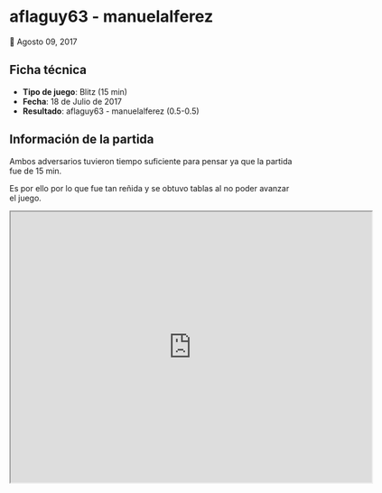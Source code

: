 # aflaguy63 - manuelalferez

📅 Agosto 09, 2017



## Ficha técnica

* **Tipo de juego**: Blitz (15 min)
* **Fecha**: 18 de Julio de 2017
* **Resultado**: aflaguy63 - manuelalferez (0.5-0.5)



## Información de la partida

Ambos adversarios tuvieron tiempo suficiente para pensar ya que la partida fue de 15 min.

Es por ello por lo que fue tan reñida y se obtuvo tablas al no poder avanzar el juego.

 <iframe width="640" height="480"
      src="https://www.youtube.com/embed/PypjHGohAHY" allowfullscreen>
      </iframe>